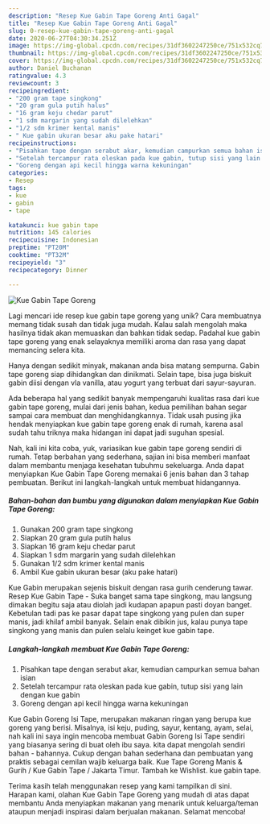 ```yaml
---
description: "Resep Kue Gabin Tape Goreng Anti Gagal"
title: "Resep Kue Gabin Tape Goreng Anti Gagal"
slug: 0-resep-kue-gabin-tape-goreng-anti-gagal
date: 2020-06-27T04:30:34.251Z
image: https://img-global.cpcdn.com/recipes/31df3602247250ce/751x532cq70/kue-gabin-tape-goreng-foto-resep-utama.jpg
thumbnail: https://img-global.cpcdn.com/recipes/31df3602247250ce/751x532cq70/kue-gabin-tape-goreng-foto-resep-utama.jpg
cover: https://img-global.cpcdn.com/recipes/31df3602247250ce/751x532cq70/kue-gabin-tape-goreng-foto-resep-utama.jpg
author: Daniel Buchanan
ratingvalue: 4.3
reviewcount: 3
recipeingredient:
- "200 gram tape singkong"
- "20 gram gula putih halus"
- "16 gram keju chedar parut"
- "1 sdm margarin yang sudah dilelehkan"
- "1/2 sdm krimer kental manis"
- " Kue gabin ukuran besar aku pake hatari"
recipeinstructions:
- "Pisahkan tape dengan serabut akar, kemudian campurkan semua bahan isian"
- "Setelah tercampur rata oleskan pada kue gabin, tutup sisi yang lain dengan kue gabin"
- "Goreng dengan api kecil hingga warna kekuningan"
categories:
- Resep
tags:
- kue
- gabin
- tape

katakunci: kue gabin tape 
nutrition: 145 calories
recipecuisine: Indonesian
preptime: "PT20M"
cooktime: "PT32M"
recipeyield: "3"
recipecategory: Dinner

---
```



![Kue Gabin Tape Goreng](https://img-global.cpcdn.com/recipes/31df3602247250ce/751x532cq70/kue-gabin-tape-goreng-foto-resep-utama.jpg)

Lagi mencari ide resep kue gabin tape goreng yang unik? Cara membuatnya memang tidak susah dan tidak juga mudah. Kalau salah mengolah maka hasilnya tidak akan memuaskan dan bahkan tidak sedap. Padahal kue gabin tape goreng yang enak selayaknya memiliki aroma dan rasa yang dapat memancing selera kita.

Hanya dengan sedikit minyak, makanan anda bisa matang sempurna. Gabin tape goreng siap dihidangkan dan dinikmati. Selain tape, bisa juga biskuit gabin diisi dengan vla vanilla, atau yogurt yang terbuat dari sayur-sayuran.

Ada beberapa hal yang sedikit banyak mempengaruhi kualitas rasa dari kue gabin tape goreng, mulai dari jenis bahan, kedua pemilihan bahan segar sampai cara membuat dan menghidangkannya. Tidak usah pusing jika hendak menyiapkan kue gabin tape goreng enak di rumah, karena asal sudah tahu triknya maka hidangan ini dapat jadi suguhan spesial.


Nah, kali ini kita coba, yuk, variasikan kue gabin tape goreng sendiri di rumah. Tetap berbahan yang sederhana, sajian ini bisa memberi manfaat dalam membantu menjaga kesehatan tubuhmu sekeluarga. Anda dapat menyiapkan Kue Gabin Tape Goreng memakai 6 jenis bahan dan 3 tahap pembuatan. Berikut ini langkah-langkah untuk membuat hidangannya.

<!--inarticleads1-->

##### Bahan-bahan dan bumbu yang digunakan dalam menyiapkan Kue Gabin Tape Goreng:

1. Gunakan 200 gram tape singkong
1. Siapkan 20 gram gula putih halus
1. Siapkan 16 gram keju chedar parut
1. Siapkan 1 sdm margarin yang sudah dilelehkan
1. Gunakan 1/2 sdm krimer kental manis
1. Ambil  Kue gabin ukuran besar (aku pake hatari)


Kue Gabin merupakan sejenis biskuit dengan rasa gurih cenderung tawar. Resep Kue Gabin Tape - Suka banget sama tape singkong, mau langsung dimakan begitu saja atau diolah jadi kudapan apapun pasti doyan banget. Kebetulan tadi pas ke pasar dapat tape singkong yang pulen dan super manis, jadi khilaf ambil banyak. Selain enak dibikin jus, kalau punya tape singkong yang manis dan pulen selalu keinget kue gabin tape. 

<!--inarticleads2-->

##### Langkah-langkah membuat Kue Gabin Tape Goreng:

1. Pisahkan tape dengan serabut akar, kemudian campurkan semua bahan isian
1. Setelah tercampur rata oleskan pada kue gabin, tutup sisi yang lain dengan kue gabin
1. Goreng dengan api kecil hingga warna kekuningan


Kue Gabin Goreng Isi Tape, merupakan makanan ringan yang berupa kue goreng yang berisi. Misalnya, isi keju, puding, sayur, kentang, ayam, selai, nah kali ini saya ingin mencoba membuat Gabin Goreng Isi Tape sendiri yang biasanya sering di buat oleh ibu saya. kita dapat mengolah sendiri bahan - bahannya. Cukup dengan bahan sederhana dan pembuatan yang praktis sebagai cemilan wajib keluarga baik. Kue Tape Goreng Manis &amp; Gurih / Kue Gabin Tape / Jakarta Timur. Tambah ke Wishlist. kue gabin tape. 

Terima kasih telah menggunakan resep yang kami tampilkan di sini. Harapan kami, olahan Kue Gabin Tape Goreng yang mudah di atas dapat membantu Anda menyiapkan makanan yang menarik untuk keluarga/teman ataupun menjadi inspirasi dalam berjualan makanan. Selamat mencoba!

